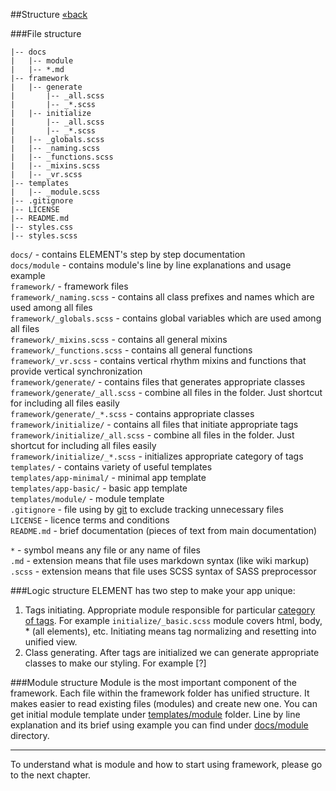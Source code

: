 ##Structure [&laquo;back](https://github.com/kalopsia/element/blob/master/docs/0_preface.md)

###File structure
```
|-- docs
|   |-- module
|   |-- *.md
|-- framework
|   |-- generate
|       |-- _all.scss
|       |-- _*.scss
|   |-- initialize
|       |-- _all.scss
|       |-- _*.scss
|   |-- _globals.scss
|   |-- _naming.scss
|   |-- _functions.scss
|   |-- _mixins.scss
|   |-- _vr.scss
|-- templates
|   |-- _module.scss
|-- .gitignore
|-- LICENSE
|-- README.md
|-- styles.css
|-- styles.scss
```

``docs/`` - contains ELEMENT's step by step documentation<br/>
``docs/module`` - contains module's line by line explanations and usage example<br/>
``framework/`` - framework files<br/>
``framework/_naming.scss`` - contains all class prefixes and names which are used among all files<br/>
``framework/_globals.scss`` - contains global variables which are used among all files<br/>
``framework/_mixins.scss`` - contains all general mixins<br/>
``framework/_functions.scss`` - contains all general functions<br/>
``framework/_vr.scss`` - contains vertical rhythm mixins and functions that provide vertical synchronization<br/>
``framework/generate/`` - contains files that generates appropriate classes<br/>
``framework/generate/_all.scss`` - combine all files in the folder. Just shortcut for including all files easily<br/>
``framework/generate/_*.scss`` - contains appropriate classes<br/>
``framework/initialize/`` - contains all files that initiate appropriate tags<br/>
``framework/initialize/_all.scss`` - combine all files in the folder. Just shortcut for including all files easily<br/>
``framework/initialize/_*.scss`` - initializes appropriate category of tags<br/>
``templates/`` - contains variety of useful templates<br/>
``templates/app-minimal/`` - minimal app template<br/>
``templates/app-basic/`` - basic app template<br/>
``templates/module/`` - module template<br/>
``.gitignore`` - file using by [git](http://en.wikipedia.org/wiki/Git_(software)) to exclude tracking unnecessary files<br/>
``LICENSE`` - licence terms and conditions<br/>
``README.md`` - brief documentation (pieces of text from main documentation)<br/>

``*`` - symbol means any file or any name of files<br/>
``.md`` - extension means that file uses markdown syntax (like wiki markup)<br/>
``.scss`` - extension means that file uses SCSS syntax of SASS preprocessor

###Logic structure
ELEMENT has two step to make your app unique:
1. Tags initiating. Appropriate module responsible for particular [category of tags](http://www.w3schools.com/tags/ref_byfunc.asp). For example ``initialize/_basic.scss`` module covers html, body, * (all elements), etc. Initiating means tag normalizing and resetting into unified view.
2. Class generating. After tags are initialized we can generate appropriate classes to make our styling. For example [?]

###Module structure
Module is the most important component of the framework.
Each file within the framework folder has unified structure. It makes easier to read existing files (modules) and create new one. You can get initial module template under [templates/module](https://github.com/kalopsia/element/tree/master/templates/module) folder. Line by line explanation and its brief using example you can find under [docs/module](https://github.com/kalopsia/element/tree/master/docs/module) directory.

<hr>

To understand what is module and how to start using framework, please go to the next chapter.
